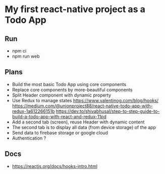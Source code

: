 # My first react-native project as a Todo App

## Run
* npm ci
* npm run web

## Plans
* Build the most basic Todo App using core components
* Replace core components by more-beautiful components
* Split Header component with dynamic property
* Use Redux to manage states
https://www.valentinog.com/blog/hooks/
https://medium.com/@unionproject88/react-native-todo-app-with-redux-1a612266151b
https://dev.to/shivabhusal/step-to-step-guide-to-build-a-todo-app-with-react-and-redux-11pd
* Add a second tab (screen), reuse Header with dynamic content
* The second tab is to display all data (from device storage) of the app
* Send data to firebase storage or google cloud
* Authentication ?

## Docs
* https://reactjs.org/docs/hooks-intro.html